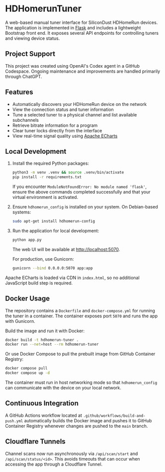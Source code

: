 # HDHomerunTuner

A web-based manual tuner interface for SiliconDust HDHomeRun devices. The application is implemented in [Flask](https://flask.palletsprojects.com/) and includes a lightweight Bootstrap front end. It exposes several API endpoints for controlling tuners and viewing device status.

## Project Support

This project was created using OpenAI's Codex agent in a GitHub Codespace.
Ongoing maintenance and improvements are handled primarily through ChatGPT.

## Features

- Automatically discovers your HDHomeRun device on the network
- View the connection status and tuner information
- Tune a selected tuner to a physical channel and list available subchannels
- Retrieve bitrate information for a program
- Clear tuner locks directly from the interface
- View real-time signal quality using [Apache ECharts](https://echarts.apache.org)

## Local Development

1. Install the required Python packages:

   ```bash
   python3 -m venv .venv && source .venv/bin/activate
   pip install -r requirements.txt
   ```

   If you encounter `ModuleNotFoundError: No module named 'flask'`,
   ensure the above commands completed successfully and that your
   virtual environment is activated.

2. Ensure `hdhomerun_config` is installed on your system. On Debian-based systems:

   ```bash
   sudo apt-get install hdhomerun-config
   ```

3. Run the application for local development:

   ```bash
   python app.py
   ```

   The web UI will be available at <http://localhost:5070>.

   For production, use Gunicorn:

   ```bash
   gunicorn --bind 0.0.0.0:5070 app:app
   ```

Apache ECharts is loaded via CDN in `index.html`, so no additional
JavaScript build step is required.

## Docker Usage

The repository contains a `Dockerfile` and `docker-compose.yml` for running the tuner in a container. The container exposes port `5070` and runs the app with Gunicorn.

Build the image and run it with Docker:

```bash
docker build -t hdhomerun-tuner .
docker run --net=host --rm hdhomerun-tuner
```

Or use Docker Compose to pull the prebuilt image from GitHub Container Registry:

```bash
docker compose pull
docker compose up -d
```

The container must run in host networking mode so that `hdhomerun_config` can communicate with the device on your local network.

## Continuous Integration

A GitHub Actions workflow located at `.github/workflows/build-and-push.yml` automatically builds the Docker image and pushes it to GitHub Container Registry whenever changes are pushed to the `main` branch.

## Cloudflare Tunnels

Channel scans now run asynchronously via `/api/scan/start` and `/api/scan/status/<id>`.
This avoids timeouts that can occur when accessing the app through a Cloudflare Tunnel.

